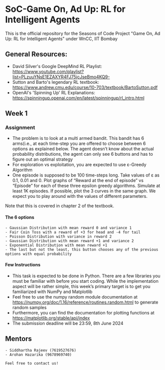 # SoC-Game On, Ad Up: RL for Intelligent Agents
This is the official repository for the Seasons of Code Project "Game On, Ad Up: RL for Intelligent Agents" under WnCC, IIT Bombay
  ## General Resources:
  - David Silver's Google DeepMind RL Playlist: https://www.youtube.com/playlist?list=PLzuuYNsE1EZAXYR4FJ75jcJseBmo4KQ9-
  - Sutton and Barto's legendary RL textbook: https://www.andrew.cmu.edu/course/10-703/textbook/BartoSutton.pdf
  - OpenAI's 'Spinning Up' RL Explanations: https://spinningup.openai.com/en/latest/spinningup/rl_intro.html

  ## Week 1
  ### Assignment 
  - The problem is to look at a multi armed bandit. This bandit has 6 arms(i.e., at each time-step you are offered to choose between 6 options
    as explained below. The agent doesn’t know about the actual probability distributions, the agent can only see 6 buttons and has to figure out an optimal strategy
  - For exploration vs exploitation, you are expected to use ε-Greedy Algorithm
  - One episode is supposed to be 100 time-steps long. Take values of ε as 0.1, 0.01 and 0. Plot graphs of “Reward at the end of episode” vs “Episode” 
    for each of these three epsilon greedy algorithms. Simulate at least 1K episodes. If possible, plot the 3 curves in the same graph. We expect you to play around with         the values of different parameters.

  Note that this is covered in chapter 2 of the textbook.
  #### The 6 options
    - Gaussian Distribution with mean reward 0 and variance 1
    - Fair Coin Toss with a reward of +3 for head and -4 for tail
    - Poisson Distribution with variance in reward 2
    - Gaussian Distribution with mean reward +1 and variance 2
    - Exponential Distribution with mean reward +1
    - The last but not the least, this button chooses any of the previous options with equal probability
  #### Few Instructions
  - This task is expected to be done in Python. There are a few libraries you must be familiar with before you start coding. While the implementation aspect will be rather
    simple, this week’s primary target is to get you familiarized with NumPy and Matplotlib 
  - Feel free to use the numpy random module documentation at https://numpy.org/doc/1.16/reference/routines.random.html to generate random samples
  - Furthermore, you can find the documentation for plotting functions at https://matplotlib.org/stable/api/index
  - The submission deadline will be 23:59, 8th June 2024
      
  ## Mentors
    - Siddhartha Rajeev (7619527676)
    - Arohan Hazarika (9678969740)

    Feel free to contact us!
